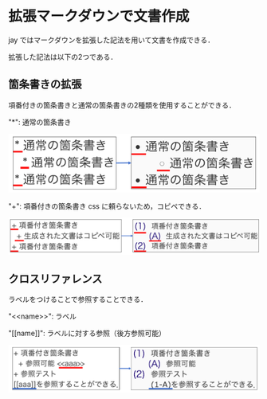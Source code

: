 # 拡張マークダウンで文書作成

jay ではマークダウンを拡張した記法を用いて文書を作成できる．

拡張した記法は以下の2つである．

## 箇条書きの拡張
項番付きの箇条書きと通常の箇条書きの2種類を使用することができる．

"\*": 通常の箇条書き

![itemize](images/itemize.png)

"+": 項番付きの箇条書き
css に頼らないため，コピペできる．

![enumerate](images/enumerate.png)

## クロスリファレンス
ラベルをつけることで参照することできる．

"<\<name\>>": ラベル

"[\[name\]]": ラベルに対する参照（後方参照可能）

![cross-reference](images/cross-reference.png)
